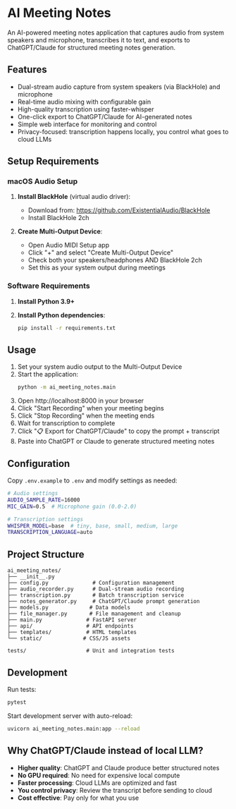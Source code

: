 # AI Meeting Notes

An AI-powered meeting notes application that captures audio from system speakers and microphone, transcribes it to text, and exports to ChatGPT/Claude for structured meeting notes generation.

## Features

- Dual-stream audio capture from system speakers (via BlackHole) and microphone
- Real-time audio mixing with configurable gain
- High-quality transcription using faster-whisper
- One-click export to ChatGPT/Claude for AI-generated notes
- Simple web interface for monitoring and control
- Privacy-focused: transcription happens locally, you control what goes to cloud LLMs

## Setup Requirements

### macOS Audio Setup

1. **Install BlackHole** (virtual audio driver):
   - Download from: https://github.com/ExistentialAudio/BlackHole
   - Install BlackHole 2ch

2. **Create Multi-Output Device**:
   - Open Audio MIDI Setup app
   - Click "+" and select "Create Multi-Output Device"
   - Check both your speakers/headphones AND BlackHole 2ch
   - Set this as your system output during meetings

### Software Requirements

1. **Install Python 3.9+**

2. **Install Python dependencies**:
   ```bash
   pip install -r requirements.txt
   ```

## Usage

1. Set your system audio output to the Multi-Output Device
2. Start the application:
   ```bash
   python -m ai_meeting_notes.main
   ```
3. Open http://localhost:8000 in your browser
4. Click "Start Recording" when your meeting begins
5. Click "Stop Recording" when the meeting ends
6. Wait for transcription to complete
7. Click "📋 Export for ChatGPT/Claude" to copy the prompt + transcript
8. Paste into ChatGPT or Claude to generate structured meeting notes

## Configuration

Copy `.env.example` to `.env` and modify settings as needed:

```bash
# Audio settings
AUDIO_SAMPLE_RATE=16000
MIC_GAIN=0.5  # Microphone gain (0.0-2.0)

# Transcription settings
WHISPER_MODEL=base  # tiny, base, small, medium, large
TRANSCRIPTION_LANGUAGE=auto
```

## Project Structure

```
ai_meeting_notes/
├── __init__.py
├── config.py              # Configuration management
├── audio_recorder.py      # Dual-stream audio recording
├── transcription.py       # Batch transcription service
├── notes_generator.py     # ChatGPT/Claude prompt generation
├── models.py             # Data models
├── file_manager.py       # File management and cleanup
├── main.py              # FastAPI server
├── api/                 # API endpoints
├── templates/           # HTML templates
└── static/             # CSS/JS assets

tests/                   # Unit and integration tests
```

## Development

Run tests:
```bash
pytest
```

Start development server with auto-reload:
```bash
uvicorn ai_meeting_notes.main:app --reload
```

## Why ChatGPT/Claude instead of local LLM?

- **Higher quality**: ChatGPT and Claude produce better structured notes
- **No GPU required**: No need for expensive local compute
- **Faster processing**: Cloud LLMs are optimized and fast
- **You control privacy**: Review the transcript before sending to cloud
- **Cost effective**: Pay only for what you use
